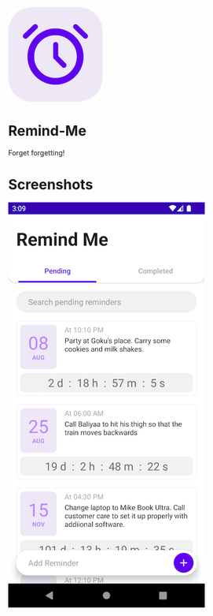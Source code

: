 ![alt text](https://github.com/Singularity-Coder/Remind-Me/blob/main/assets/logo192.png)
# Remind-Me
Forget forgetting!

# Screenshots
![alt text](https://github.com/Singularity-Coder/Remind-Me/blob/main/assets/ss1.png)